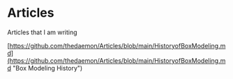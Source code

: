 # Articles
Articles that I am writing

[https://github.com/thedaemon/Articles/blob/main/HistoryofBoxModeling.md](https://github.com/thedaemon/Articles/blob/main/HistoryofBoxModeling.md "Box Modeling History")
